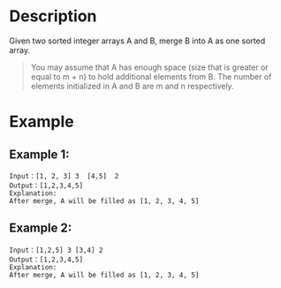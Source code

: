 # Description
Given two sorted integer arrays A and B, merge B into A as one sorted array.

> You may assume that A has enough space (size that is greater or equal to m + n) to hold additional elements from B. The number of elements initialized in A and B are m and n respectively.
# Example
## Example 1:
```
Input：[1, 2, 3] 3  [4,5]  2
Output：[1,2,3,4,5]
Explanation:
After merge, A will be filled as [1, 2, 3, 4, 5]
```
## Example 2:
```
Input：[1,2,5] 3 [3,4] 2
Output：[1,2,3,4,5]
Explanation:
After merge, A will be filled as [1, 2, 3, 4, 5]
```